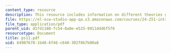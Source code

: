 ```yaml
---
content_type: resource
description: This resource includes information on different theories given by Lewis.
file: https://ol-ocw-studio-app-qa.s3.amazonaws.com/courses/24-251-introduction-to-philosophy-of-language-spring-2006/649076701b486f46c640302f0b7b00a8_ps11.pdf
file_type: application/pdf
parent_uid: d1fd1188-fc54-0a0e-e525-9911ddd6f5f0
resourcetype: Document
title: ps11.pdf
uid: 64907670-1b48-6f46-c640-302f0b7b00a8
---
```

